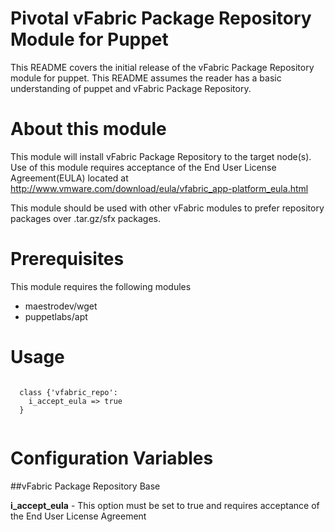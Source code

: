 # Pivotal vFabric Package Repository Module for Puppet

This README covers the initial release of the vFabric Package Repository module for puppet. This README assumes the reader has a basic understanding of puppet and vFabric Package Repository.

# About this module

This module will install vFabric Package Repository to the target node(s). Use of this module requires acceptance of the End User License Agreement(EULA) located at http://www.vmware.com/download/eula/vfabric_app-platform_eula.html

This module should be used with other vFabric modules to prefer repository packages over .tar.gz/sfx packages.

# Prerequisites 

This module requires the following modules

  * maestrodev/wget
  * puppetlabs/apt


# Usage

```puppet

  class {'vfabric_repo':
    i_accept_eula => true
  }


```

# Configuration Variables

##vFabric Package Repository Base

**i_accept_eula** - This option must be set to true and requires acceptance of the End User License Agreement

